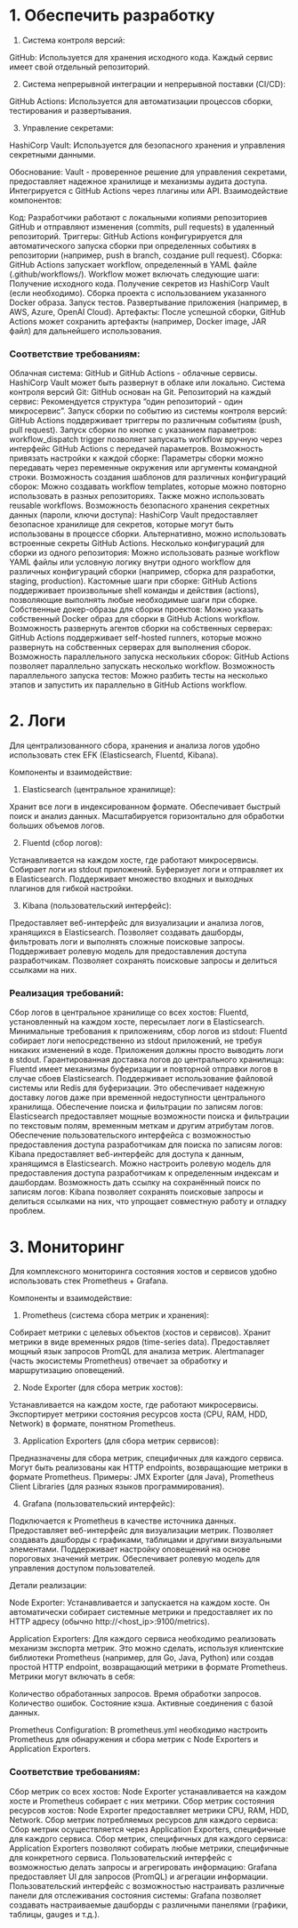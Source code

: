 # 1. Обеспечить разработку
1. Система контроля версий:

GitHub: Используется для хранения исходного кода. Каждый сервис имеет свой отдельный репозиторий.  

2. Система непрерывной интеграции и непрерывной поставки (CI/CD):

GitHub Actions: Используется для автоматизации процессов сборки, тестирования и развертывания.

3. Управление секретами:

HashiCorp Vault: Используется для безопасного хранения и управления секретными данными.

Обоснование: Vault - проверенное решение для управления секретами, предоставляет надежное хранилище и механизмы аудита доступа. Интегрируется с GitHub Actions через плагины или API.
Взаимодействие компонентов:

Код: Разработчики работают с локальными копиями репозиториев GitHub и отправляют изменения (commits, pull requests) в удаленный репозиторий.
Триггеры: GitHub Actions конфигурируется для автоматического запуска сборки при определенных событиях в репозитории (например, push в branch, создание pull request).
Сборка: GitHub Actions запускает workflow, определенный в YAML файле (.github/workflows/). Workflow может включать следующие шаги:
Получение исходного кода.
Получение секретов из HashiCorp Vault (если необходимо).
Сборка проекта с использованием указанного Docker образа.
Запуск тестов.
Развертывание приложения (например, в AWS, Azure, OpenAI Cloud).
Артефакты: После успешной сборки, GitHub Actions может сохранить артефакты (например, Docker image, JAR файл) для дальнейшего использования.

### Соответствие требованиям:

Облачная система: GitHub и GitHub Actions - облачные сервисы. HashiCorp Vault может быть развернут в облаке или локально.
Система контроля версий Git: GitHub основан на Git.
Репозиторий на каждый сервис: Рекомендуется структура “один репозиторий - один микросервис”.
Запуск сборки по событию из системы контроля версий: GitHub Actions поддерживает триггеры по различным событиям (push, pull request).
Запуск сборки по кнопке с указанием параметров: workflow_dispatch trigger позволяет запускать workflow вручную через интерфейс GitHub Actions с передачей параметров.
Возможность привязать настройки к каждой сборке: Параметры сборки можно передавать через переменные окружения или аргументы командной строки.
Возможность создания шаблонов для различных конфигураций сборок: Можно создавать workflow templates, которые можно повторно использовать в разных репозиториях. Также можно использовать reusable workflows.
Возможность безопасного хранения секретных данных (пароли, ключи доступа): HashiCorp Vault предоставляет безопасное хранилище для секретов, которые могут быть использованы в процессе сборки. Альтернативно, можно использовать встроенные секреты GitHub Actions.
Несколько конфигураций для сборки из одного репозитория: Можно использовать разные workflow YAML файлы или условную логику внутри одного workflow для различных конфигураций сборки (например, сборка для разработки, staging, production).
Кастомные шаги при сборке: GitHub Actions поддерживает произвольные shell команды и действия (actions), позволяющие выполнять любые необходимые шаги при сборке.
Собственные докер-образы для сборки проектов: Можно указать собственный Docker образ для сборки в GitHub Actions workflow.
Возможность развернуть агентов сборки на собственных серверах: GitHub Actions поддерживает self-hosted runners, которые можно развернуть на собственных серверах для выполнения сборок.
Возможность параллельного запуска нескольких сборок: GitHub Actions позволяет параллельно запускать несколько workflow.
Возможность параллельного запуска тестов: Можно разбить тесты на несколько этапов и запустить их параллельно в GitHub Actions workflow.

# 2. Логи

Для централизованного сбора, хранения и анализа логов удобно использовать стек EFK (Elasticsearch, Fluentd, Kibana).

Компоненты и взаимодействие:

1. Elasticsearch (центральное хранилище):

Хранит все логи в индексированном формате.
Обеспечивает быстрый поиск и анализ данных.
Масштабируется горизонтально для обработки больших объемов логов.

2. Fluentd (сбор логов):

Устанавливается на каждом хосте, где работают микросервисы.
Собирает логи из stdout приложений.
Буферизует логи и отправляет их в Elasticsearch.
Поддерживает множество входных и выходных плагинов для гибкой настройки.

3. Kibana (пользовательский интерфейс):

Предоставляет веб-интерфейс для визуализации и анализа логов, хранящихся в Elasticsearch.
Позволяет создавать дашборды, фильтровать логи и выполнять сложные поисковые запросы.
Поддерживает ролевую модель для предоставления доступа разработчикам.
Позволяет сохранять поисковые запросы и делиться ссылками на них.

### Реализация требований:

Сбор логов в центральное хранилище со всех хостов: Fluentd, установленный на каждом хосте, пересылает логи в Elasticsearch.
Минимальные требования к приложениям, сбор логов из stdout: Fluentd собирает логи непосредственно из stdout приложений, не требуя никаких изменений в коде. Приложения должны просто выводить логи в stdout.
Гарантированная доставка логов до центрального хранилища: Fluentd имеет механизмы буферизации и повторной отправки логов в случае сбоев Elasticsearch. Поддерживает использование файловой системы или Redis для буферизации. Это обеспечивает надежную доставку логов даже при временной недоступности центрального хранилища.
Обеспечение поиска и фильтрации по записям логов: Elasticsearch предоставляет мощные возможности поиска и фильтрации по текстовым полям, временным меткам и другим атрибутам логов.
Обеспечение пользовательского интерфейса с возможностью предоставления доступа разработчикам для поиска по записям логов: Kibana предоставляет веб-интерфейс для доступа к данным, хранящимся в Elasticsearch. Можно настроить ролевую модель для предоставления доступа разработчикам к определенным индексам и дашбордам.
Возможность дать ссылку на сохранённый поиск по записям логов: Kibana позволяет сохранять поисковые запросы и делиться ссылками на них, что упрощает совместную работу и отладку проблем.

# 3. Мониторинг

Для комплексного мониторинга состояния хостов и сервисов удобно использовать стек Prometheus + Grafana.

Компоненты и взаимодействие:

1. Prometheus (система сбора метрик и хранения):

Собирает метрики с целевых объектов (хостов и сервисов).
Хранит метрики в виде временных рядов (time-series data).
Предоставляет мощный язык запросов PromQL для анализа метрик.
Alertmanager (часть экосистемы Prometheus) отвечает за обработку и маршрутизацию оповещений.

2. Node Exporter (для сбора метрик хостов):

Устанавливается на каждом хосте, где работают микросервисы.
Экспортирует метрики состояния ресурсов хоста (CPU, RAM, HDD, Network) в формате, понятном Prometheus.

3. Application Exporters (для сбора метрик сервисов):

Предназначены для сбора метрик, специфичных для каждого сервиса.
Могут быть реализованы как HTTP endpoints, возвращающие метрики в формате Prometheus.
Примеры: JMX Exporter (для Java), Prometheus Client Libraries (для разных языков программирования).

4. Grafana (пользовательский интерфейс):

Подключается к Prometheus в качестве источника данных.
Предоставляет веб-интерфейс для визуализации метрик.
Позволяет создавать дашборды с графиками, таблицами и другими визуальными элементами.
Поддерживает настройку оповещений на основе пороговых значений метрик.
Обеспечивает ролевую модель для управления доступом пользователей.

Детали реализации:

Node Exporter: Устанавливается и запускается на каждом хосте. Он автоматически собирает системные метрики и предоставляет их по HTTP адресу (обычно http://<host_ip>:9100/metrics).

Application Exporters: Для каждого сервиса необходимо реализовать механизм экспорта метрик. Это можно сделать, используя клиентские библиотеки Prometheus (например, для Go, Java, Python) или создав простой HTTP endpoint, возвращающий метрики в формате Prometheus. Метрики могут включать в себя:

Количество обработанных запросов.
Время обработки запросов.
Количество ошибок.
Состояние кэша.
Активные соединения с базой данных.

Prometheus Configuration: В prometheus.yml необходимо настроить Prometheus для обнаружения и сбора метрик с Node Exporters и Application Exporters.

### Соответствие требованиям:

Сбор метрик со всех хостов: Node Exporter устанавливается на каждом хосте и Prometheus собирает с них метрики.
Сбор метрик состояния ресурсов хостов: Node Exporter предоставляет метрики CPU, RAM, HDD, Network.
Сбор метрик потребляемых ресурсов для каждого сервиса: Сбор метрик осуществляется через Application Exporters, специфичные для каждого сервиса.
Сбор метрик, специфичных для каждого сервиса: Application Exporters позволяют собирать любые метрики, специфичные для конкретного сервиса.
Пользовательский интерфейс с возможностью делать запросы и агрегировать информацию: Grafana предоставляет UI для запросов (PromQL) и агрегации информации.
Пользовательский интерфейс с возможностью настраивать различные панели для отслеживания состояния системы: Grafana позволяет создавать настраиваемые дашборды с различными панелями (графики, таблицы, gauges и т.д.).